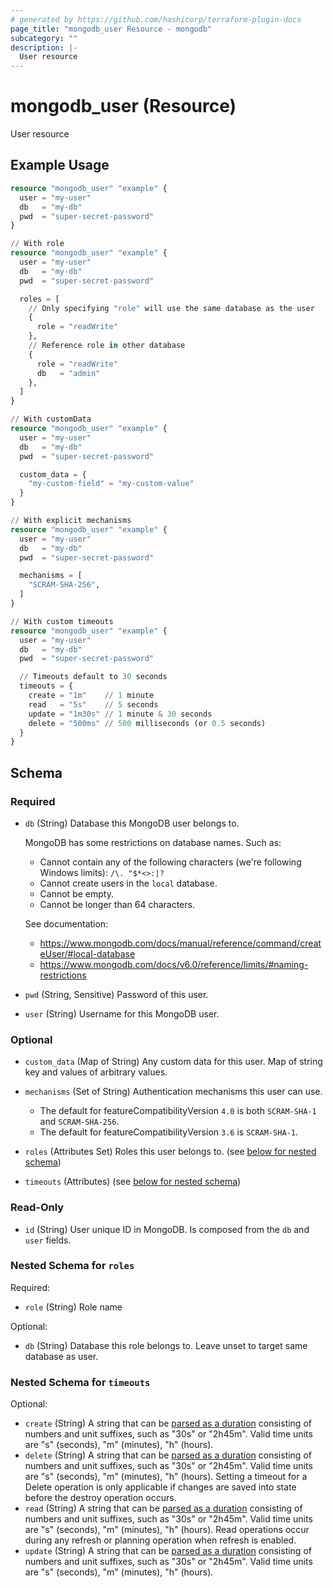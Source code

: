 ```yaml
---
# generated by https://github.com/hashicorp/terraform-plugin-docs
page_title: "mongodb_user Resource - mongodb"
subcategory: ""
description: |-
  User resource
---
```


# mongodb_user (Resource)

User resource

## Example Usage

```terraform
resource "mongodb_user" "example" {
  user = "my-user"
  db   = "my-db"
  pwd  = "super-secret-password"
}

// With role
resource "mongodb_user" "example" {
  user = "my-user"
  db   = "my-db"
  pwd  = "super-secret-password"

  roles = [
    // Only specifying "role" will use the same database as the user
    {
      role = "readWrite"
    },
    // Reference role in other database
    {
      role = "readWrite"
      db   = "admin"
    },
  ]
}

// With customData
resource "mongodb_user" "example" {
  user = "my-user"
  db   = "my-db"
  pwd  = "super-secret-password"

  custom_data = {
    "my-custom-field" = "my-custom-value"
  }
}

// With explicit mechanisms
resource "mongodb_user" "example" {
  user = "my-user"
  db   = "my-db"
  pwd  = "super-secret-password"

  mechanisms = [
    "SCRAM-SHA-256",
  ]
}

// With custom timeouts
resource "mongodb_user" "example" {
  user = "my-user"
  db   = "my-db"
  pwd  = "super-secret-password"

  // Timeouts default to 30 seconds
  timeouts = {
    create = "1m"    // 1 minute
    read   = "5s"    // 5 seconds
    update = "1m30s" // 1 minute & 30 seconds
    delete = "500ms" // 500 milliseconds (or 0.5 seconds)
  }
}
```

<!-- schema generated by tfplugindocs -->
## Schema

### Required

- `db` (String) Database this MongoDB user belongs to.

  MongoDB has some restrictions on database names. Such as:

  - Cannot contain any of the following characters (we're following Windows limits): `/\. "$*<>:|?`
  - Cannot create users in the `local` database.
  - Cannot be empty.
  - Cannot be longer than 64 characters.

  See documentation:

  - <https://www.mongodb.com/docs/manual/reference/command/createUser/#local-database>
  - <https://www.mongodb.com/docs/v6.0/reference/limits/#naming-restrictions>
- `pwd` (String, Sensitive) Password of this user.
- `user` (String) Username for this MongoDB user.

### Optional

- `custom_data` (Map of String) Any custom data for this user. Map of string key and values of arbitrary values.
- `mechanisms` (Set of String) Authentication mechanisms this user can use.

  - The default for featureCompatibilityVersion `4.0` is both `SCRAM-SHA-1` and `SCRAM-SHA-256`.
  - The default for featureCompatibilityVersion `3.6` is `SCRAM-SHA-1`.
- `roles` (Attributes Set) Roles this user belongs to. (see [below for nested schema](#nestedatt--roles))
- `timeouts` (Attributes) (see [below for nested schema](#nestedatt--timeouts))

### Read-Only

- `id` (String) User unique ID in MongoDB. Is composed from the `db` and `user` fields.

<a id="nestedatt--roles"></a>
### Nested Schema for `roles`

Required:

- `role` (String) Role name

Optional:

- `db` (String) Database this role belongs to. Leave unset to target same database as user.


<a id="nestedatt--timeouts"></a>
### Nested Schema for `timeouts`

Optional:

- `create` (String) A string that can be [parsed as a duration](https://pkg.go.dev/time#ParseDuration) consisting of numbers and unit suffixes, such as "30s" or "2h45m". Valid time units are "s" (seconds), "m" (minutes), "h" (hours).
- `delete` (String) A string that can be [parsed as a duration](https://pkg.go.dev/time#ParseDuration) consisting of numbers and unit suffixes, such as "30s" or "2h45m". Valid time units are "s" (seconds), "m" (minutes), "h" (hours). Setting a timeout for a Delete operation is only applicable if changes are saved into state before the destroy operation occurs.
- `read` (String) A string that can be [parsed as a duration](https://pkg.go.dev/time#ParseDuration) consisting of numbers and unit suffixes, such as "30s" or "2h45m". Valid time units are "s" (seconds), "m" (minutes), "h" (hours). Read operations occur during any refresh or planning operation when refresh is enabled.
- `update` (String) A string that can be [parsed as a duration](https://pkg.go.dev/time#ParseDuration) consisting of numbers and unit suffixes, such as "30s" or "2h45m". Valid time units are "s" (seconds), "m" (minutes), "h" (hours).
